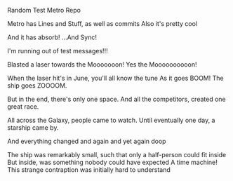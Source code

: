 Random Test Metro Repo

Metro has Lines and Stuff, as well as commits
Also it's pretty cool

And it has absorb!
...And Sync!

I'm running out of test messages!!!

Blasted a laser towards the Mooooooon!
Yes the Moooooooooon!

When the laser hit's in June, you'll all know the tune
As it goes BOOM! The ship goes ZOOOOM.

But in the end, there's only one space.
And all the competitors, created one great race.

All across the Galaxy, people came to watch.
Until eventually one day, a starship came by.

And everything changed
and again
and yet again
doop

The ship was remarkably small, such that only a half-person could fit inside
But inside, was something nobody could have expected
A time machine!
This strange contraption was initially hard to understand
